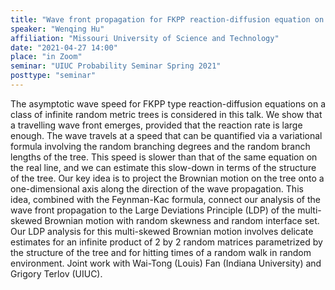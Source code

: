 ```yaml
---
title: "Wave front propagation for FKPP reaction-diffusion equation on a class of infinite random trees"
speaker: "Wenqing Hu"
affiliation: "Missouri University of Science and Technology"
date: "2021-04-27 14:00"
place: "in Zoom"
seminar: "UIUC Probability Seminar Spring 2021" 
posttype: "seminar"
---
```


The asymptotic wave speed for FKPP type reaction-diffusion equations on a class of infinite random metric trees is considered in this talk. We show that a travelling wave front emerges, provided that the reaction rate is large enough. The wave travels at a speed that can be quantified via a variational formula involving the random branching degrees and the random branch lengths of the tree. This speed is slower than that of the same equation on the real line, and we can estimate this slow-down in terms of the structure of the tree. Our key idea is to project the Brownian motion on the tree onto a one-dimensional axis along the direction of the wave propagation. This idea, combined with the Feynman-Kac formula, connect our analysis of the wave front propagation to the Large Deviations Principle (LDP) of the multi-skewed Brownian motion with random skewness and random interface set. Our LDP analysis for this multi-skewed Brownian motion involves delicate estimates for an infinite product of 2 by 2 random matrices parametrized by the structure of the tree and for hitting times of a random walk in random environment. Joint work with Wai-Tong (Louis) Fan (Indiana University) and Grigory Terlov (UIUC).
